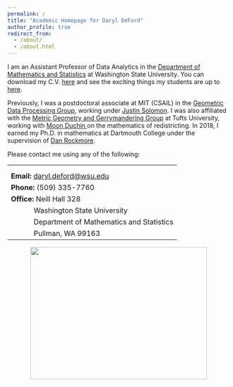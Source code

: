 ```yaml
---
permalink: /
title: "Academic Homepage for Daryl DeFord"
author_profile: true
redirect_from: 
  - /about/
  - /about.html
---
```



<p> I am an Assistant Professor of Data Analytics in the <a href="http://math.wsu.edu">Department of Mathematics and Statistics</a> at Washington State University.
You can download  my C.V. <a href="CV_DeFord_academic.pdf"> here</a> and see the exciting things my students are up to
 <a href="students.php">here</a>.</p>
<p> Previously, I was a postdoctoral associate at MIT (CSAIL)
 in the
 <a href="http://groups.csail.mit.edu/gdpgroup/">Geometric Data Processing
 Group</a>, working under <a href="http://people.csail.mit.edu/jsolomon/">
 Justin Solomon</a>. I was also affiliated with the <a href="https://sites.tufts.edu/gerrymandr/">Metric Geometry and Gerrymandering Group</a> at Tufts University, 
 working with <a href ="https://mduchin.math.tufts.edu/">Moon Duchin </a> on the mathematics of redistricting. 
 In 2018,  I earned my Ph.D. in mathematics at Dartmouth College under the supervision of 
 <a href="https://home.dartmouth.edu/faculty-directory/daniel-rockmore">
Dan Rockmore</a>. </p>

<p>Please contact me using any of the following: 
<table>
<tr><td> </td></tr>
<tr><td></td></tr>
<tr><td><b>Email:</b> <a href="mailto:daryl.deford@wsu.edu">daryl.deford@wsu.edu</a></td> </tr>
<tr><td><b>Phone:</b> (509) 335-7760</a></td> </tr>
<tr><td><b>Office:</b> Neill Hall 328 </td> </tr>
<tr> <td>&nbsp;&nbsp;&nbsp;&nbsp;&nbsp;&nbsp;&nbsp;&nbsp;&nbsp;&nbsp;&nbsp; Washington State University</td></tr>
<tr><td>&nbsp;&nbsp;&nbsp;&nbsp;&nbsp;&nbsp;&nbsp;&nbsp;&nbsp;&nbsp;&nbsp; Department of Mathematics and Statistics</td></tr>
<tr><td>&nbsp;&nbsp;&nbsp;&nbsp;&nbsp;&nbsp;&nbsp;&nbsp;&nbsp;&nbsp;&nbsp; Pullman, WA 99163</td></tr>

</tr>
</table>
</p>
</center>
</div>

<figure>
<center>
<img src="Daryl_6449.jpg" style="width:400px;height:300px;"/>
</center>
</figure>

